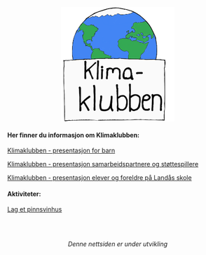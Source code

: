 <p align="center">
  <img src="./filer/logo.png" alt="logo" width="260" height="260">
</p>



#### Her finner du informasjon om Klimaklubben:

  [Klimaklubben - presentasjon for barn](./filer/presentasjon_for_barn.pdf)

  [Klimaklubben - presentasjon samarbeidspartnere og støttespillere](./filer/presentasjon_for_samarbeidspartnere_og_stoettespillere.pdf)

  [Klimaklubben - presentasjon elever og foreldre på Landås skole](./filer/presentasjon_for_elever_og_foreldre_paa_landaas_skole.pdf)
#### Aktiviteter:

[Lag et pinnsvinhus](./filer/Pinnsvinhus.pdf)

<br>
<br>
<p align="center">
<em>Denne nettsiden er under utvikling</em>
</p>
